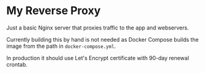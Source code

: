 # My Reverse Proxy

Just a basic Nginx server that proxies traffic to the app and webservers.

Currently building this by hand is not needed as Docker Compose builds the image from the path in `docker-compose.yml`.

In production it should use Let's Encrypt certificate with 90-day renewal crontab.
